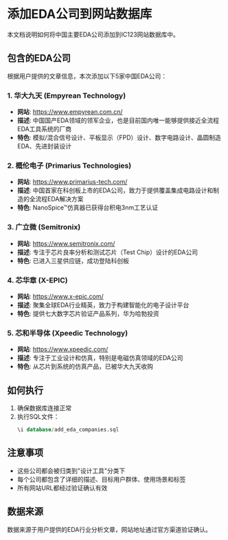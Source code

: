 # 添加EDA公司到网站数据库

本文档说明如何将中国主要EDA公司添加到IC123网站数据库中。

## 包含的EDA公司

根据用户提供的文章信息，本次添加以下5家中国EDA公司：

### 1. 华大九天 (Empyrean Technology)
- **网站**: https://www.empyrean.com.cn/
- **描述**: 中国国产EDA领域的领军企业，也是目前国内唯一能够提供接近全流程EDA工具系统的厂商
- **特色**: 模拟/混合信号设计、平板显示（FPD）设计、数字电路设计、晶圆制造EDA、先进封装设计

### 2. 概伦电子 (Primarius Technologies)
- **网站**: https://www.primarius-tech.com/
- **描述**: 中国首家在科创板上市的EDA公司，致力于提供覆盖集成电路设计和制造的全流程EDA解决方案
- **特色**: NanoSpice™仿真器已获得台积电3nm工艺认证

### 3. 广立微 (Semitronix)
- **网站**: https://www.semitronix.com/
- **描述**: 专注于芯片良率分析和测试芯片（Test Chip）设计的EDA公司
- **特色**: 已进入三星供应链，成功登陆科创板

### 4. 芯华章 (X-EPIC)
- **网站**: https://www.x-epic.com/
- **描述**: 聚集全球EDA行业精英，致力于构建智能化的电子设计平台
- **特色**: 提供七大数字芯片验证产品系列，华为哈勃投资

### 5. 芯和半导体 (Xpeedic Technology)
- **网站**: https://www.xpeedic.com/
- **描述**: 专注于工业设计和仿真，特别是电磁仿真领域的EDA公司
- **特色**: 从芯片到系统的仿真产品，已被华大九天收购

## 如何执行

1. 确保数据库连接正常
2. 执行SQL文件：
   ```sql
   \i database/add_eda_companies.sql
   ```

## 注意事项

- 这些公司都会被归类到"设计工具"分类下
- 每个公司都包含了详细的描述、目标用户群体、使用场景和标签
- 所有网站URL都经过验证确认有效

## 数据来源

数据来源于用户提供的EDA行业分析文章，网站地址通过官方渠道验证确认。 